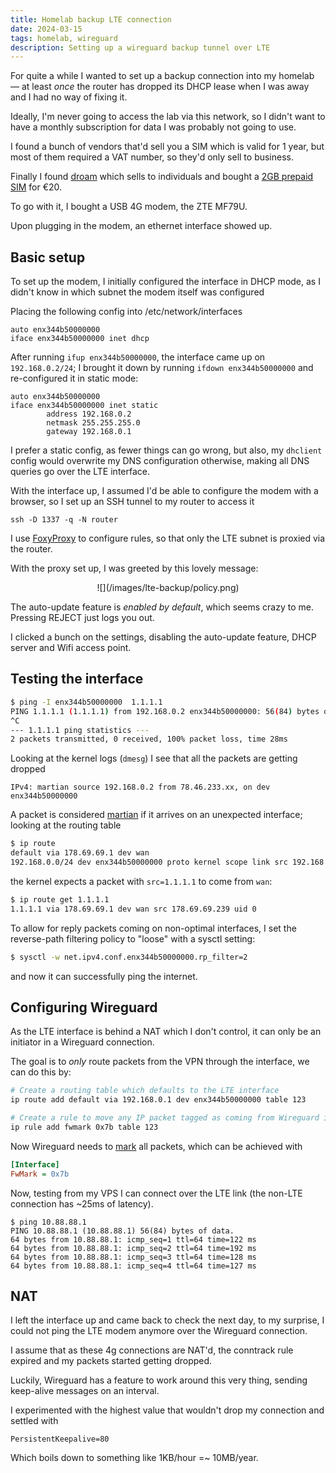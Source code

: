 ```yaml
---
title: Homelab backup LTE connection
date: 2024-03-15
tags: homelab, wireguard
description: Setting up a wireguard backup tunnel over LTE
---
```


For quite a while I wanted to set up a backup connection into my homelab — at least _once_ the router has dropped its DHCP lease when I was away and 
I had no way of fixing it.

Ideally, I'm never going to access the lab via this network, so I didn't want to have a monthly subscription for data I was probably not going to use.

I found a bunch of vendors that'd sell you a SIM which is valid for 1 year, but most of them required a VAT number, so they'd only sell to business.

Finally I found [droam](https://droam.com/) which sells to individuals and bought a [2GB prepaid SIM](https://droam.com/products/prepaid-data-sim-card) for €20.

To go with it, I bought a USB 4G modem, the ZTE MF79U.

Upon plugging in the modem, an ethernet interface showed up.

## Basic setup
To set up the modem, I initially configured the interface in DHCP mode, as I didn't know in which subnet the modem itself was configured

Placing the following config into /etc/network/interfaces

```
auto enx344b50000000
iface enx344b50000000 inet dhcp
```

After running `ifup enx344b50000000`, the interface came up on `192.168.0.2/24`; I brought it down by running `ifdown enx344b50000000` and re-configured it in static mode:

```
auto enx344b50000000
iface enx344b50000000 inet static
        address 192.168.0.2
        netmask 255.255.255.0
        gateway 192.168.0.1
```

I prefer a static config, as fewer things can go wrong, but also, my `dhclient` config would overwrite my DNS configuration otherwise, making all DNS queries go over the LTE interface.

With the interface up, I assumed I'd be able to configure the modem with a browser, so I set up an SSH tunnel to my router to access it
```
ssh -D 1337 -q -N router
```

I use [FoxyProxy](https://github.com/foxyproxy/browser-extension) to configure rules, so that only the LTE subnet is proxied via the router.

With the proxy set up, I was greeted by this lovely message:

<center>![](/images/lte-backup/policy.png)</center>

The auto-update feature is _enabled by default_, which seems crazy to me. Pressing REJECT just logs you out.

I clicked a bunch on the settings, disabling the auto-update feature, DHCP server and Wifi access point.

## Testing the interface

```bash
$ ping -I enx344b50000000  1.1.1.1
PING 1.1.1.1 (1.1.1.1) from 192.168.0.2 enx344b50000000: 56(84) bytes of data.
^C
--- 1.1.1.1 ping statistics ---
2 packets transmitted, 0 received, 100% packet loss, time 28ms

```

Looking at the kernel logs (`dmesg`) I see that all the packets are getting dropped

```
IPv4: martian source 192.168.0.2 from 78.46.233.xx, on dev enx344b50000000
```

A packet is considered [martian](https://datatracker.ietf.org/doc/html/rfc1812#section-5.3.7) if it arrives on an unexpected interface; looking at the routing table

```bash
$ ip route
default via 178.69.69.1 dev wan 
192.168.0.0/24 dev enx344b50000000 proto kernel scope link src 192.168.0.2 
```

the kernel expects a packet with `src=1.1.1.1` to come from `wan`:

```bash
$ ip route get 1.1.1.1
1.1.1.1 via 178.69.69.1 dev wan src 178.69.69.239 uid 0 
```

To allow for reply packets coming on non-optimal interfaces, I set the reverse-path filtering policy to "loose" with a sysctl setting:

```bash
$ sysctl -w net.ipv4.conf.enx344b50000000.rp_filter=2
```

and now it can successfully ping the internet.

## Configuring Wireguard

As the LTE interface is behind a NAT which I don't control, it can only be an initiator in a Wireguard connection.

The goal is to _only_ route packets from the VPN through the interface, we can do this by:

```bash
# Create a routing table which defaults to the LTE interface
ip route add default via 192.168.0.1 dev enx344b50000000 table 123

# Create a rule to move any IP packet tagged as coming from Wireguard into the "LTE" routing table
ip rule add fwmark 0x7b table 123
```

Now Wireguard needs to [mark](https://tldp.org/HOWTO/Adv-Routing-HOWTO/lartc.netfilter.html) all packets, which can be achieved with

```ini
[Interface]
FwMark = 0x7b
```

Now, testing from my VPS I can connect over the LTE link (the non-LTE connection has ~25ms of latency).

```
$ ping 10.88.88.1
PING 10.88.88.1 (10.88.88.1) 56(84) bytes of data.
64 bytes from 10.88.88.1: icmp_seq=1 ttl=64 time=122 ms
64 bytes from 10.88.88.1: icmp_seq=2 ttl=64 time=192 ms
64 bytes from 10.88.88.1: icmp_seq=3 ttl=64 time=128 ms
64 bytes from 10.88.88.1: icmp_seq=4 ttl=64 time=127 ms
```

## NAT

I left the interface up and came back to check the next day, to my surprise, I could not ping the LTE modem anymore over the Wireguard connection.

I assume that as these 4g connections are NAT'd, the conntrack rule expired and my packets started getting dropped.

Luckily, Wireguard has a feature to work around this very thing, sending keep-alive messages on an interval.

I experimented with the highest value that wouldn't drop my connection and settled with

```
PersistentKeepalive=80
```

Which boils down to something like 1KB/hour =~ 10MB/year.
